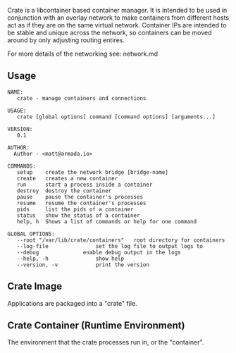 Crate is a libcontainer based container manager.  It is intended to be used in conjunction with an overlay network to make containers from different hosts act as if they are on the same virtual network.  Container IPs are intended to be stable and unique across the network, so containers can be moved around by only adjusting routing entires.

For more details of the networking see: network.md

## Usage

    NAME:
       crate - manage containers and connections
    
    USAGE:
       crate [global options] command [command options] [arguments...]
    
    VERSION:
       0.1
    
    AUTHOR:
      Author - <matt@armada.io>
    
    COMMANDS:
       setup	create the network bridge [bridge-name]
       create	creates a new container
       run		start a process inside a container
       destroy	destroy the container
       pause	pause the container's processes
       resume	resume the container's processes
       pids		list the pids of a container
       status	show the status of a container
       help, h	Shows a list of commands or help for one command
       
    GLOBAL OPTIONS:
       --root "/var/lib/crate/containers"	root directory for containers
       --log-file 				set the log file to output logs to
       --debug				enable debug output in the logs
       --help, -h				show help
       --version, -v			print the version

## Crate Image

Applications are packaged into a "crate" file.

## Crate Container (Runtime Environment)

The environment that the crate processes run in, or the "container".
